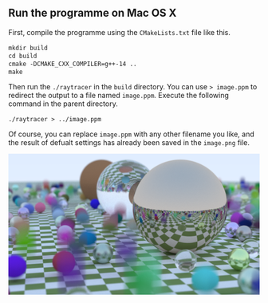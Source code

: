 ## Run the programme on Mac OS X

First, compile the programme using the `CMakeLists.txt` file like this.
```
mkdir build
cd build
cmake -DCMAKE_CXX_COMPILER=g++-14 ..
make
```

Then run the `./raytracer` in the `build` directory. You can use `> image.ppm` to redirect the output to a file named `image.ppm`. Execute the following command in the parent directory.
```
./raytracer > ../image.ppm
```

Of course, you can replace `image.ppm` with any other filename you like, and the result of defualt settings has already been saved in the `image.png` file.

<img src="image.png">
